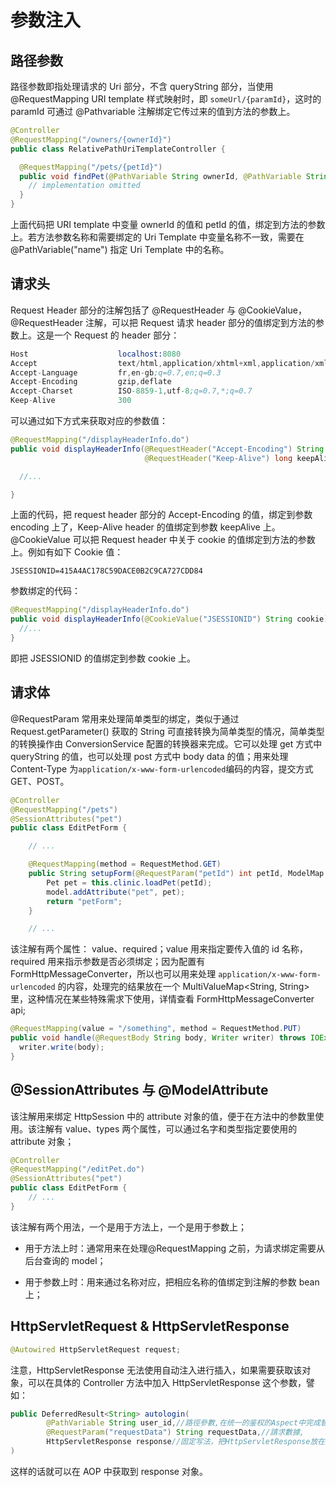 # 参数注入

## 路径参数

路径参数即指处理请求的 Uri 部分，不含 queryString 部分，当使用 @RequestMapping URI template 样式映射时，即 `someUrl/{paramId}`，这时的 paramId 可通过 @Pathvariable 注解绑定它传过来的值到方法的参数上。

```java
@Controller
@RequestMapping("/owners/{ownerId}")
public class RelativePathUriTemplateController {

  @RequestMapping("/pets/{petId}")
  public void findPet(@PathVariable String ownerId, @PathVariable String petId, Model model) {
    // implementation omitted
  }
}
```

上面代码把 URI template 中变量 ownerId 的值和 petId 的值，绑定到方法的参数上。若方法参数名称和需要绑定的 Uri Template 中变量名称不一致，需要在@PathVariable("name") 指定 Uri Template 中的名称。

## 请求头

Request Header 部分的注解包括了 @RequestHeader 与 @CookieValue，@RequestHeader 注解，可以把 Request 请求 header 部分的值绑定到方法的参数上。这是一个 Request 的 header 部分：

```s
Host                    localhost:8080
Accept                  text/html,application/xhtml+xml,application/xml;q=0.9
Accept-Language         fr,en-gb;q=0.7,en;q=0.3
Accept-Encoding         gzip,deflate
Accept-Charset          ISO-8859-1,utf-8;q=0.7,*;q=0.7
Keep-Alive              300
```

可以通过如下方式来获取对应的参数值：

```java
@RequestMapping("/displayHeaderInfo.do")
public void displayHeaderInfo(@RequestHeader("Accept-Encoding") String encoding,
                              @RequestHeader("Keep-Alive") long keepAlive)  {

  //...

}
```

上面的代码，把 request header 部分的 Accept-Encoding 的值，绑定到参数 encoding 上了，Keep-Alive header 的值绑定到参数 keepAlive 上。@CookieValue 可以把 Request header 中关于 cookie 的值绑定到方法的参数上。例如有如下 Cookie 值：

```
JSESSIONID=415A4AC178C59DACE0B2C9CA727CDD84
```

参数绑定的代码：

```java
@RequestMapping("/displayHeaderInfo.do")
public void displayHeaderInfo(@CookieValue("JSESSIONID") String cookie)  {
  //...
}
```

即把 JSESSIONID 的值绑定到参数 cookie 上。

## 请求体

@RequestParam 常用来处理简单类型的绑定，类似于通过 Request.getParameter() 获取的 String 可直接转换为简单类型的情况，简单类型的转换操作由 ConversionService 配置的转换器来完成。它可以处理 get 方式中 queryString 的值，也可以处理 post 方式中 body data 的值；用来处理 Content-Type 为`application/x-www-form-urlencoded`编码的内容，提交方式 GET、POST。

```java
@Controller
@RequestMapping("/pets")
@SessionAttributes("pet")
public class EditPetForm {

    // ...

    @RequestMapping(method = RequestMethod.GET)
    public String setupForm(@RequestParam("petId") int petId, ModelMap model) {
        Pet pet = this.clinic.loadPet(petId);
        model.addAttribute("pet", pet);
        return "petForm";
    }

    // ...
```

该注解有两个属性： value、required；value 用来指定要传入值的 id 名称，required 用来指示参数是否必须绑定；因为配置有 FormHttpMessageConverter，所以也可以用来处理 `application/x-www-form-urlencoded` 的内容，处理完的结果放在一个 MultiValueMap<String, String>里，这种情况在某些特殊需求下使用，详情查看 FormHttpMessageConverter api;

```java
@RequestMapping(value = "/something", method = RequestMethod.PUT)
public void handle(@RequestBody String body, Writer writer) throws IOException {
  writer.write(body);
}
```

## @SessionAttributes 与 @ModelAttribute

该注解用来绑定 HttpSession 中的 attribute 对象的值，便于在方法中的参数里使用。该注解有 value、types 两个属性，可以通过名字和类型指定要使用的 attribute 对象；

```java
@Controller
@RequestMapping("/editPet.do")
@SessionAttributes("pet")
public class EditPetForm {
    // ...
}
```

该注解有两个用法，一个是用于方法上，一个是用于参数上；

- 用于方法上时：通常用来在处理@RequestMapping 之前，为请求绑定需要从后台查询的 model；

- 用于参数上时：用来通过名称对应，把相应名称的值绑定到注解的参数 bean 上；

## HttpServletRequest & HttpServletResponse

```java
@Autowired HttpServletRequest request;
```

注意，HttpServletResponse 无法使用自动注入进行插入，如果需要获取该对象，可以在具体的 Controller 方法中加入 HttpServletResponse 这个参数，譬如：

```java
public DeferredResult<String> autologin(
        @PathVariable String user_id,//路徑參數,在统一的鉴权的Aspect中完成替换
        @RequestParam("requestData") String requestData,//請求數據,
        HttpServletResponse response//固定写法，把HttpServletResponse放在最后
)
```

这样的话就可以在 AOP 中获取到 response 对象。
